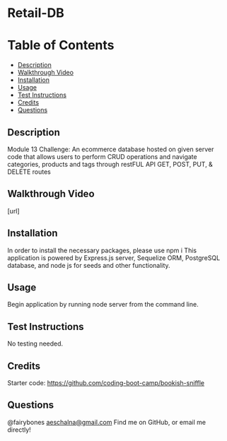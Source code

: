 # Retail-DB

# Table of Contents
- [Description](#description)
- [Walkthrough Video](#walkthrough-video)
- [Installation](#installation)
- [Usage](#usage)
- [Test Instructions](#test-instructions)
- [Credits](#credits)
- [Questions](#questions)


## Description
Module 13 Challenge: An ecommerce database hosted on given server code that allows users to perform CRUD operations and navigate categories, products and tags through restFUL API GET, POST, PUT, & DELETE routes

## Walkthrough Video
[url]

## Installation
In order to install the necessary packages, please use npm i
This application is powered by Express.js server, Sequelize ORM, PostgreSQL database, and node js for seeds and other functionality.

## Usage
Begin application by running node server from the command line.

## Test Instructions
No testing needed.

## Credits
Starter code: https://github.com/coding-boot-camp/bookish-sniffle


## Questions
@fairybones
aeschalna@gmail.com
Find me on GitHub, or email me directly!